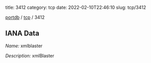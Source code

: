 title: 3412
category: tcp
date: 2022-02-10T22:46:10
slug: tcp/3412

[portdb](/) / [tcp](/category/tcp.html) / 3412


## IANA Data

_Name:_ xmlblaster

_Description:_ xmlBlaster

